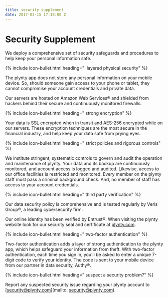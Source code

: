 ```yaml
---
title: security supplement
date: 2017-03-15 17:18:00 Z
---
```


# Security Supplement

We deploy a comprehensive set of security safeguards and procedures to help keep your personal information safe.

{% include icon-bullet.html heading="&nbsp;&nbsp;layered physical security" %}

The plynty app does not store any personal information on your mobile device. So, should someone gain access to your phone or tablet, they cannot compromise your account credentials and private data.
 
Our servers are hosted on Amazon Web Services® and shielded from hackers behind their secure and continuously monitored firewalls.
 
{% include icon-bullet.html heading="&nbsp;strong encryption" %}

Your data is SSL encrypted when in transit and AES-256 encrypted while on our servers. These encryption techniques are the most secure in the financial industry, and help keep your data safe from prying eyes.
 
{% include icon-bullet.html heading="&nbsp;strict policies and rigorous controls" %}

We institute stringent, systematic controls to govern and audit the operation and maintenance of plynty. Your data and its backup are continuously monitored, and account access is logged and audited. Likewise, access to our office facilities is restricted and monitored. Every member on the plynty staff must pass a criminal background check. And, no member of staff has access to your account credentials.
 
{% include icon-bullet.html heading="&nbsp;third party verification" %}


Our data security policy is comprehensive and is tested regularly by Veris Group®, a leading cybersecurity firm.
 
Our online identity has been verified by Entrust®.  When visiting the plynty website look for our security seal and certificate at [plynty.com](http://plynty.com). 
 
{% include icon-bullet.html heading="&nbsp;two-factor authentication" %}

Two-factor authentication adds a layer of strong authentication to the plynty app, which helps safeguard your information from theft. With two-factor authentication, each time you sign in, you’ll be asked to enter a unique 7-digit code to verify your identity.  The code is sent to your mobile device from our partner in data security, Authy®.

{% include icon-bullet.html heading="&nbsp;suspect a security problem?" %}

Report any suspected security issue regarding your plynty account to [security@plynty.com](mailto:  security@plynty.com).